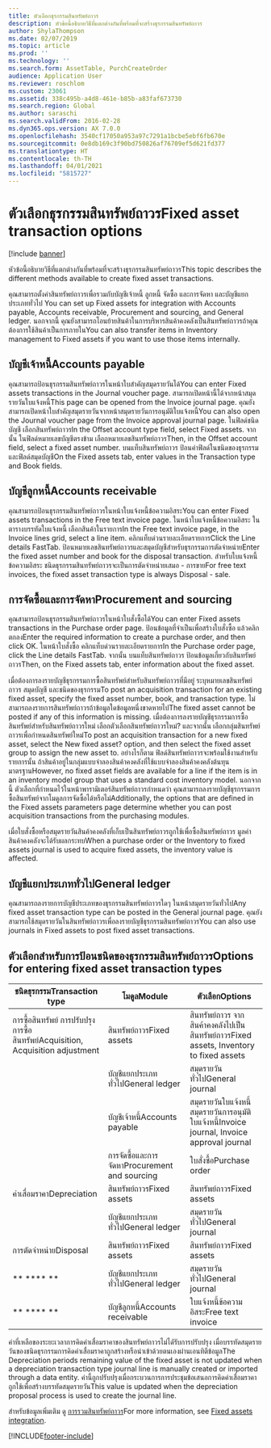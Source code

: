 ```yaml
---
title: ตัวเลือกธุรกรรมสินทรัพย์ถาวร
description: หัวข้อนี้อธิบายวิธีที่แตกต่างกันที่พร้อมที่จะสร้างธุรกรรมสินทรัพย์ถาวร
author: ShylaThompson
ms.date: 02/07/2019
ms.topic: article
ms.prod: ''
ms.technology: ''
ms.search.form: AssetTable, PurchCreateOrder
audience: Application User
ms.reviewer: roschlom
ms.custom: 23061
ms.assetid: 338c495b-a4d8-461e-b85b-a83faf673730
ms.search.region: Global
ms.author: saraschi
ms.search.validFrom: 2016-02-28
ms.dyn365.ops.version: AX 7.0.0
ms.openlocfilehash: 3540cf17050a953a97c7291a1bcbe5ebf6fb670e
ms.sourcegitcommit: 0e8db169c3f90bd750826af76709ef5d621fd377
ms.translationtype: HT
ms.contentlocale: th-TH
ms.lasthandoff: 04/01/2021
ms.locfileid: "5815727"
---
```

# <a name="fixed-asset-transaction-options"></a><span data-ttu-id="63d0c-103">ตัวเลือกธุรกรรมสินทรัพย์ถาวร</span><span class="sxs-lookup"><span data-stu-id="63d0c-103">Fixed asset transaction options</span></span>

[!include [banner](../includes/banner.md)]

<span data-ttu-id="63d0c-104">หัวข้อนี้อธิบายวิธีที่แตกต่างกันที่พร้อมที่จะสร้างธุรกรรมสินทรัพย์ถาวร</span><span class="sxs-lookup"><span data-stu-id="63d0c-104">This topic describes the different methods available to create fixed asset transactions.</span></span>

<span data-ttu-id="63d0c-105">คุณสามารถตั้งค่าสินทรัพย์ถาวรเพื่อรวมกับบัญชีเจ้าหนี้ ลูกหนี้ จัดซื้อ และการจัดหา และบัญชีแยกประเภททั่วไป </span><span class="sxs-lookup"><span data-stu-id="63d0c-105">You can set up Fixed assets for integration with Accounts payable, Accounts receivable, Procurement and sourcing, and General ledger.</span></span> <span data-ttu-id="63d0c-106">นอกจากนี้ คุณยังสามารถโอนย้ายสินค้าในการบริหารสินค้าคงคลังเป็นสินทรัพย์ถาวรถ้าคุณต้องการใช้สินค้าเป็นการภายใน</span><span class="sxs-lookup"><span data-stu-id="63d0c-106">You can also transfer items in Inventory management to Fixed assets if you want to use those items internally.</span></span>

## <a name="accounts-payable"></a><span data-ttu-id="63d0c-107">บัญชีเจ้าหนี้</span><span class="sxs-lookup"><span data-stu-id="63d0c-107">Accounts payable</span></span>
<span data-ttu-id="63d0c-108">คุณสามารถป้อนธุรกรรมสินทรัพย์ถาวรในหน้าใบสำคัญสมุดรายวันได้</span><span class="sxs-lookup"><span data-stu-id="63d0c-108">You can enter Fixed assets transactions in the Journal voucher page.</span></span> <span data-ttu-id="63d0c-109">สามารถเปิดหน้านี้ได้จากหน้าสมุดรายวันใบแจ้งหนี้</span><span class="sxs-lookup"><span data-stu-id="63d0c-109">This page can be opened from the Invoice journal page.</span></span> <span data-ttu-id="63d0c-110">คุณยังสามารถเปิดหน้าใบสำคัญสมุดรายวันจากหน้าสมุดรายวันการอนุมัติใบแจ้งหนี้</span><span class="sxs-lookup"><span data-stu-id="63d0c-110">You can also open the Journal voucher page from the Invoice approval journal page.</span></span> <span data-ttu-id="63d0c-111">ในฟิลด์ชนิดบัญชี เลือกสินทรัพย์ถาวร</span><span class="sxs-lookup"><span data-stu-id="63d0c-111">In the Offset account type field, select Fixed assets.</span></span> <span data-ttu-id="63d0c-112">จากนั้น ในฟิลด์หมายเลขบัญชีตรงข้าม เลือกหมายเลขสินทรัพย์ถาวร</span><span class="sxs-lookup"><span data-stu-id="63d0c-112">Then, in the Offset account field, select a fixed asset number.</span></span> <span data-ttu-id="63d0c-113">บนแท็บสินทรัพย์ถาวร ป้อนค่าฟิลด์ในชนิดของธุรกรรมและฟิลด์สมุดบัญชี</span><span class="sxs-lookup"><span data-stu-id="63d0c-113">On the Fixed assets tab, enter values in the Transaction type and Book fields.</span></span>

## <a name="accounts-receivable"></a><span data-ttu-id="63d0c-114">บัญชีลูกหนี้</span><span class="sxs-lookup"><span data-stu-id="63d0c-114">Accounts receivable</span></span>
<span data-ttu-id="63d0c-115">คุณสามารถป้อนธุรกรรมสินทรัพย์ถาวรในหน้าใบแจ้งหนี้ข้อความอิสระ</span><span class="sxs-lookup"><span data-stu-id="63d0c-115">You can enter Fixed assets transactions in the Free text invoice page.</span></span>  <span data-ttu-id="63d0c-116">ในหน้าใบแจ้งหนี้ข้อความอิสระ ในตารางบรรทัดใบแจ้งหนี้ เลือกสินค้าในรายการ</span><span class="sxs-lookup"><span data-stu-id="63d0c-116">In the Free text invoice page, in the Invoice lines grid, select a line item.</span></span> <span data-ttu-id="63d0c-117">คลิกแท็บด่วนรายละเอียดรายการ</span><span class="sxs-lookup"><span data-stu-id="63d0c-117">Click the Line details FastTab.</span></span> <span data-ttu-id="63d0c-118">ป้อนหมายเลขสินทรัพย์ถาวรและสมุดบัญชีสำหรับธุรกรรมการตัดจำหน่าย</span><span class="sxs-lookup"><span data-stu-id="63d0c-118">Enter the fixed asset number and book for the disposal transaction.</span></span> <span data-ttu-id="63d0c-119">สำหรับใบแจ้งหนี้ข้อความอิสระ ชนิดธุรกรรมสินทรัพย์ถาวรจะเป็นการตัดจำหน่ายเสมอ - การขาย</span><span class="sxs-lookup"><span data-stu-id="63d0c-119">For free text invoices, the fixed asset transaction type is always Disposal - sale.</span></span>

## <a name="procurement-and-sourcing"></a><span data-ttu-id="63d0c-120">การจัดซื้อและการจัดหา</span><span class="sxs-lookup"><span data-stu-id="63d0c-120">Procurement and sourcing</span></span>
<span data-ttu-id="63d0c-121">คุณสามารถป้อนธุรกรรมสินทรัพย์ถาวรในหน้าใบสั่งซื้อได้</span><span class="sxs-lookup"><span data-stu-id="63d0c-121">You can enter Fixed assets transactions in the Purchase order page.</span></span> <span data-ttu-id="63d0c-122">ป้อนข้อมูลที่จำเป็นเพื่อสร้างใบสั่งซื้อ แล้วคลิกตกลง</span><span class="sxs-lookup"><span data-stu-id="63d0c-122">Enter the required information to create a purchase order, and then click OK.</span></span> <span data-ttu-id="63d0c-123">ในหน้าใบสั่งซื้อ คลิกแท็บด่วนรายละเอียดรายการ</span><span class="sxs-lookup"><span data-stu-id="63d0c-123">In the Purchase order page, click the Line details FastTab.</span></span> <span data-ttu-id="63d0c-124">จากนั้น บนแท็บสินทรัพย์ถาวร ป้อนข้อมูลเกี่ยวกับสินทรัพย์ถาวร</span><span class="sxs-lookup"><span data-stu-id="63d0c-124">Then, on the Fixed assets tab, enter information about the fixed asset.</span></span> 

<span data-ttu-id="63d0c-125">เมื่อต้องการลงรายบัญชีธุรกรรมการซื้อสินทรัพย์สำหรับสินทรัพย์ถาวรที่มีอยู่ ระบุหมายเลขสินทรัพย์ถาวร สมุดบัญชี และชนิดของธุรกรรม</span><span class="sxs-lookup"><span data-stu-id="63d0c-125">To post an acquisition transaction for an existing fixed asset, specify the fixed asset number, book, and transaction type.</span></span> <span data-ttu-id="63d0c-126">ไม่สามารถลงรายการสินทรัพย์ถาวรถ้าข้อมูลใดข้อมูลหนึ่งขาดหายไป</span><span class="sxs-lookup"><span data-stu-id="63d0c-126">The fixed asset cannot be posted if any of this information is missing.</span></span> <span data-ttu-id="63d0c-127">เมื่อต้องการลงรายบัญชีธุรกรรมการซื้อสินทรัพย์สำหรับสินทรัพย์ถาวรใหม่ เลือกตัวเลือกสินทรัพย์ถาวรใหม่? และจากนั้น เลือกกลุ่มสินทรัพย์ถาวรเพื่อกำหนดสินทรัพย์ใหม่</span><span class="sxs-lookup"><span data-stu-id="63d0c-127">To post an acquisition transaction for a new fixed asset, select the New fixed asset? option, and then select the fixed asset group to assign the new asset to.</span></span> <span data-ttu-id="63d0c-128">อย่างไรก็ตาม ฟิลด์สินทรัพย์ถาวรจะพร้อมใช้งานสำหรับรายการนั้น ถ้าสินค้าอยู่ในกลุ่มแบบจำลองสินค้าคงคลังที่ใช้แบบจำลองสินค้าคงคลังต้นทุนมาตรฐาน</span><span class="sxs-lookup"><span data-stu-id="63d0c-128">However, no fixed asset fields are available for a line if the item is in an inventory model group that uses a standard cost inventory model.</span></span> <span data-ttu-id="63d0c-129">นอกจากนี้ ตัวเลือกที่กำหนดไว้ในหน้าพารามิเตอร์สินทรัพย์ถาวรกำหนดว่า คุณสามารถลงรายบัญชีธุรกรรมการซื้อสินทรัพย์จากโมดูลการจัดซื้อได้หรือไม่</span><span class="sxs-lookup"><span data-stu-id="63d0c-129">Additionally, the options that are defined in the Fixed assets parameters page determine whether you can post acquisition transactions from the purchasing modules.</span></span> 

<span data-ttu-id="63d0c-130">เมื่อใบสั่งซื้อหรือสมุดรายวันสินค้าคงคลังที่เก็บเป็นสินทรัพย์ถาวรถูกใช้เพื่อซื้อสินทรัพย์ถาวร มูลค่าสินค้าคงคลังจะได้รับผลกระทบ</span><span class="sxs-lookup"><span data-stu-id="63d0c-130">When a purchase order or the Inventory to fixed assets journal is used to acquire fixed assets, the inventory value is affected.</span></span>

## <a name="general-ledger"></a><span data-ttu-id="63d0c-131">บัญชีแยกประเภททั่วไป</span><span class="sxs-lookup"><span data-stu-id="63d0c-131">General ledger</span></span>
<span data-ttu-id="63d0c-132">คุณสามารถลงรายการบัญชีประเภทของธุรกรรมสินทรัพย์ถาวรใดๆ ในหน้าสมุดรายวันทั่วไป</span><span class="sxs-lookup"><span data-stu-id="63d0c-132">Any fixed asset transaction type can be posted in the General journal page.</span></span> <span data-ttu-id="63d0c-133">คุณยังสามารถใช้สมุดรายวันในสินทรัพย์ถาวรเพื่อลงรายบัญชีธุรกรรมสินทรัพย์ถาวร</span><span class="sxs-lookup"><span data-stu-id="63d0c-133">You can also use journals in Fixed assets to post fixed asset transactions.</span></span>

## <a name="options-for-entering-fixed-asset-transaction-types"></a><span data-ttu-id="63d0c-134">ตัวเลือกสำหรับการป้อนชนิดของธุรกรรมสินทรัพย์ถาวร</span><span class="sxs-lookup"><span data-stu-id="63d0c-134">Options for entering fixed asset transaction types</span></span>


| <span data-ttu-id="63d0c-135">ชนิดธุรกรรม</span><span class="sxs-lookup"><span data-stu-id="63d0c-135">Transaction type</span></span>                    | <span data-ttu-id="63d0c-136">โมดูล</span><span class="sxs-lookup"><span data-stu-id="63d0c-136">Module</span></span>                   | <span data-ttu-id="63d0c-137">ตัวเลือก</span><span class="sxs-lookup"><span data-stu-id="63d0c-137">Options</span></span>                                   |
|-------------------------------------|--------------------------|-------------------------------------------|
| <span data-ttu-id="63d0c-138">การซื้อสินทรัพย์ การปรับปรุงการซื้อสินทรัพย์</span><span class="sxs-lookup"><span data-stu-id="63d0c-138">Acquisition, Acquisition adjustment</span></span> | <span data-ttu-id="63d0c-139">สินทรัพย์ถาวร</span><span class="sxs-lookup"><span data-stu-id="63d0c-139">Fixed assets</span></span>             | <span data-ttu-id="63d0c-140">สินทรัพย์ถาวร จากสินค้าคงคลังไปเป็นสินทรัพย์ถาวร</span><span class="sxs-lookup"><span data-stu-id="63d0c-140">Fixed assets, Inventory to fixed assets</span></span>   |
|                                     | <span data-ttu-id="63d0c-141">บัญชีแยกประเภททั่วไป</span><span class="sxs-lookup"><span data-stu-id="63d0c-141">General ledger</span></span>           | <span data-ttu-id="63d0c-142">สมุดรายวันทั่วไป</span><span class="sxs-lookup"><span data-stu-id="63d0c-142">General journal</span></span>                           |
|                                     | <span data-ttu-id="63d0c-143">บัญชีเจ้าหนี้</span><span class="sxs-lookup"><span data-stu-id="63d0c-143">Accounts payable</span></span>         | <span data-ttu-id="63d0c-144">สมุดรายวันใบแจ้งหนี้ สมุดรายวันการอนุมัติใบแจ้งหนี้</span><span class="sxs-lookup"><span data-stu-id="63d0c-144">Invoice journal, Invoice approval journal</span></span> |
|                                     | <span data-ttu-id="63d0c-145">การจัดซื้อและการจัดหา</span><span class="sxs-lookup"><span data-stu-id="63d0c-145">Procurement and sourcing</span></span> | <span data-ttu-id="63d0c-146">ใบสั่งซื้อ</span><span class="sxs-lookup"><span data-stu-id="63d0c-146">Purchase order</span></span>                            |
| <span data-ttu-id="63d0c-147">ค่าเสื่อมราคา</span><span class="sxs-lookup"><span data-stu-id="63d0c-147">Depreciation</span></span>                        | <span data-ttu-id="63d0c-148">สินทรัพย์ถาวร</span><span class="sxs-lookup"><span data-stu-id="63d0c-148">Fixed assets</span></span>             | <span data-ttu-id="63d0c-149">สินทรัพย์ถาวร</span><span class="sxs-lookup"><span data-stu-id="63d0c-149">Fixed assets</span></span>                              |
|                                     | <span data-ttu-id="63d0c-150">บัญชีแยกประเภททั่วไป</span><span class="sxs-lookup"><span data-stu-id="63d0c-150">General ledger</span></span>           | <span data-ttu-id="63d0c-151">สมุดรายวันทั่วไป</span><span class="sxs-lookup"><span data-stu-id="63d0c-151">General journal</span></span>                           |
| <span data-ttu-id="63d0c-152">การตัดจำหน่าย</span><span class="sxs-lookup"><span data-stu-id="63d0c-152">Disposal</span></span>                            | <span data-ttu-id="63d0c-153">สินทรัพย์ถาวร</span><span class="sxs-lookup"><span data-stu-id="63d0c-153">Fixed assets</span></span>             | <span data-ttu-id="63d0c-154">สินทรัพย์ถาวร</span><span class="sxs-lookup"><span data-stu-id="63d0c-154">Fixed assets</span></span>                              |
| <span data-ttu-id="63d0c-155">\*\* \*\*</span><span class="sxs-lookup"><span data-stu-id="63d0c-155">\*\* \*\*</span></span>                               | <span data-ttu-id="63d0c-156">บัญชีแยกประเภททั่วไป</span><span class="sxs-lookup"><span data-stu-id="63d0c-156">General ledger</span></span>           | <span data-ttu-id="63d0c-157">สมุดรายวันทั่วไป</span><span class="sxs-lookup"><span data-stu-id="63d0c-157">General journal</span></span>                           |
| <span data-ttu-id="63d0c-158">\*\* \*\*</span><span class="sxs-lookup"><span data-stu-id="63d0c-158">\*\* \*\*</span></span>                               | <span data-ttu-id="63d0c-159">บัญชีลูกหนี้</span><span class="sxs-lookup"><span data-stu-id="63d0c-159">Accounts receivable</span></span>      | <span data-ttu-id="63d0c-160">ใบแจ้งหนี้ข้อความอิสระ</span><span class="sxs-lookup"><span data-stu-id="63d0c-160">Free text invoice</span></span>                         |


<span data-ttu-id="63d0c-161">ค่าที่เหลือของระยะเวลาการคิดค่าเสื่อมราคาของสินทรัพย์ถาวรไม่ไดัรับการปรับปรุง เมื่อบรรทัดสมุดรายวันของชนิดธุรกรรมการคิดค่าเสื่อมราคาถูกสร้างหรือนำเข้าด้วยตนเองผ่านเอนทิตีข้อมูล</span><span class="sxs-lookup"><span data-stu-id="63d0c-161">The Depreciation periods remaining value of the fixed asset is not updated when a depreciation transaction type journal line is manually created or imported through a data entity.</span></span> <span data-ttu-id="63d0c-162">ค่านี้ถูกปรับปรุงเมื่อกระบวนการการประชุมข้อเสนอการคิดค่าเสื่อมราคาถูกใช้เพื่อสร้างบรรทัดสมุดรายวัน</span><span class="sxs-lookup"><span data-stu-id="63d0c-162">This value is updated when the depreciation proposal process is used to create the journal line.</span></span>

<span data-ttu-id="63d0c-163">สำหรับข้อมูลเพิ่มเติม ดู [การรวมสินทรัพย์ถาวร](fixed-asset-integration.md)</span><span class="sxs-lookup"><span data-stu-id="63d0c-163">For more information, see [Fixed assets integration](fixed-asset-integration.md).</span></span>


[!INCLUDE[footer-include](../../includes/footer-banner.md)]